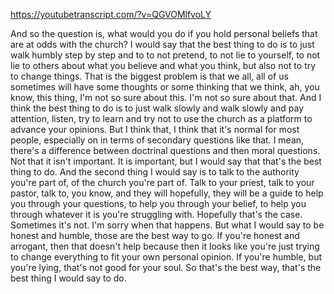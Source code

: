 https://youtubetranscript.com/?v=QGVOMlfvoLY

 And so the question is, what would you do if you hold personal beliefs that are at odds with the church? I would say that the best thing to do is to just walk humbly step by step and to to not pretend, to not lie to yourself, to not lie to others about what you believe and what you think, but also not to try to change things. That is the biggest problem is that we all, all of us sometimes will have some thoughts or some thinking that we think, ah, you know, this thing, I'm not so sure about this. I'm not so sure about that. And I think the best thing to do is to just walk slowly and walk slowly and pay attention, listen, try to learn and try not to use the church as a platform to advance your opinions. But I think that, I think that it's normal for most people, especially on in terms of secondary questions like that. I mean, there's a difference between doctrinal questions and then moral questions. Not that it isn't important. It is important, but I would say that that's the best thing to do. And the second thing I would say is to talk to the authority you're part of, of the church you're part of. Talk to your priest, talk to your pastor, talk to, you know, and they will hopefully, they will be a guide to help you through your questions, to help you through your belief, to help you through whatever it is you're struggling with. Hopefully that's the case. Sometimes it's not. I'm sorry when that happens. But what I would say to be honest and humble, those are the best way to go. If you're honest and arrogant, then that doesn't help because then it looks like you're just trying to change everything to fit your own personal opinion. If you're humble, but you're lying, that's not good for your soul. So that's the best way, that's the best thing I would say to do.